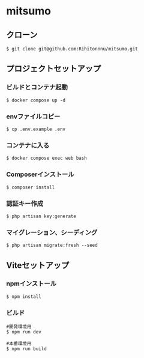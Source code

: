 # mitsumo

## クローン
```
$ git clone git@github.com:Rihitonnnu/mitsumo.git
```

## プロジェクトセットアップ
### ビルドとコンテナ起動
```
$ docker compose up -d
```

### envファイルコピー
```
$ cp .env.example .env
```

### コンテナに入る
```
$ docker compose exec web bash
```

### Composerインストール
```
$ composer install
```

### 認証キー作成
```
$ php artisan key:generate
```

### マイグレーション、シーディング
```
$ php artisan migrate:fresh --seed
```

## Viteセットアップ
### npmインストール
```
$ npm install
```

### ビルド
```
#開発環境用
$ npm run dev

#本番環境用
$ npm run build
```


